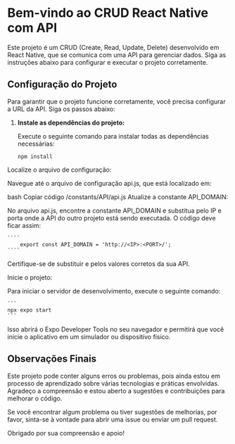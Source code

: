 # Bem-vindo ao CRUD React Native com API

Este projeto é um CRUD (Create, Read, Update, Delete) desenvolvido em React Native, que se comunica com uma API para gerenciar dados. Siga as instruções abaixo para configurar e executar o projeto corretamente.

## Configuração do Projeto

Para garantir que o projeto funcione corretamente, você precisa configurar a URL da API. Siga os passos abaixo:

1. **Instale as dependências do projeto:**

    Execute o seguinte comando para instalar todas as dependências necessárias:

    ```
    npm install
    ````
Localize o arquivo de configuração:

Navegue até o arquivo de configuração api.js, que está localizado em:

bash
Copiar código
/constants/API/api.js
Atualize a constante API_DOMAIN:

No arquivo api.js, encontre a constante API_DOMAIN e substitua pelo IP e porta onde a API do outro projeto está sendo executada. O código deve ficar assim:

    ````
        export const API_DOMAIN = 'http://<IP>:<PORT>/';
    ````
Certifique-se de substituir <IP> e <PORT> pelos valores corretos da sua API.

Inicie o projeto:

Para iniciar o servidor de desenvolvimento, execute o seguinte comando:

    ``` 
    npx expo start
    ```
Isso abrirá o Expo Developer Tools no seu navegador e permitirá que você inicie o aplicativo em um simulador ou dispositivo físico.


## Observações Finais

Este projeto pode conter alguns erros ou problemas, pois ainda estou em processo de aprendizado sobre várias tecnologias e práticas envolvidas. Agradeço a compreensão e estou aberto a sugestões e contribuições para melhorar o código.

Se você encontrar algum problema ou tiver sugestões de melhorias, por favor, sinta-se à vontade para abrir uma issue ou enviar um pull request.

Obrigado por sua compreensão e apoio!